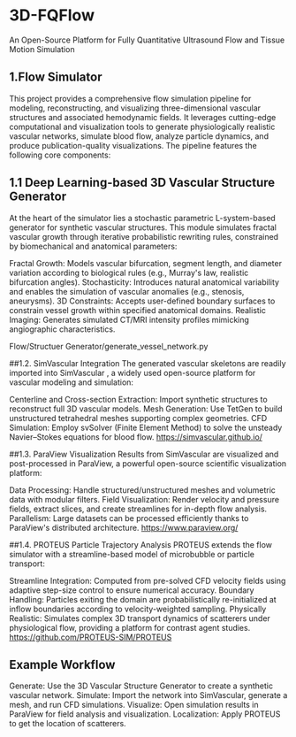 # 3D-FQFlow
An Open-Source Platform for Fully Quantitative Ultrasound Flow and Tissue Motion Simulation

## 1.Flow Simulator
This project provides a comprehensive flow simulation pipeline for modeling, reconstructing, and visualizing three-dimensional vascular structures and associated hemodynamic fields. It leverages cutting-edge computational and visualization tools to generate physiologically realistic vascular networks, simulate blood flow, analyze particle dynamics, and produce publication-quality visualizations. The pipeline features the following core components:

## 1.1 Deep Learning-based 3D Vascular Structure Generator
At the heart of the simulator lies a stochastic parametric L-system-based generator for synthetic vascular structures. This module simulates fractal vascular growth through iterative probabilistic rewriting rules, constrained by biomechanical and anatomical parameters:

Fractal Growth: Models vascular bifurcation, segment length, and diameter variation according to biological rules (e.g., Murray's law, realistic bifurcation angles).
Stochasticity: Introduces natural anatomical variability and enables the simulation of vascular anomalies (e.g., stenosis, aneurysms).
3D Constraints: Accepts user-defined boundary surfaces to constrain vessel growth within specified anatomical domains.
Realistic Imaging: Generates simulated CT/MRI intensity profiles mimicking angiographic characteristics.

Flow/Structuer Generator/generate_vessel_network.py

##1.2. SimVascular Integration
The generated vascular skeletons are readily imported into SimVascular , a widely used open-source platform for vascular modeling and simulation:

Centerline and Cross-section Extraction: Import synthetic structures to reconstruct full 3D vascular models.
Mesh Generation: Use TetGen to build unstructured tetrahedral meshes supporting complex geometries.
CFD Simulation: Employ svSolver (Finite Element Method) to solve the unsteady Navier–Stokes equations for blood flow.
https://simvascular.github.io/

##1.3. ParaView Visualization
Results from SimVascular are visualized and post-processed in ParaView, a powerful open-source scientific visualization platform:

Data Processing: Handle structured/unstructured meshes and volumetric data with modular filters.
Field Visualization: Render velocity and pressure fields, extract slices, and create streamlines for in-depth flow analysis.
Parallelism: Large datasets can be processed efficiently thanks to ParaView's distributed architecture.
https://www.paraview.org/


##1.4. PROTEUS Particle Trajectory Analysis
PROTEUS extends the flow simulator with a streamline-based model of microbubble or particle transport:

Streamline Integration: Computed from pre-solved CFD velocity fields using adaptive step-size control to ensure numerical accuracy.
Boundary Handling: Particles exiting the domain are probabilistically re-initialized at inflow boundaries according to velocity-weighted sampling.
Physically Realistic: Simulates complex 3D transport dynamics of scatterers under physiological flow, providing a platform for contrast agent studies.
https://github.com/PROTEUS-SIM/PROTEUS


## Example Workflow
Generate: Use the 3D Vascular Structure Generator to create a synthetic vascular network.
Simulate: Import the network into SimVascular, generate a mesh, and run CFD simulations.
Visualize: Open simulation results in ParaView for field analysis and visualization.
Localization: Apply PROTEUS to get the location of scatterers.
